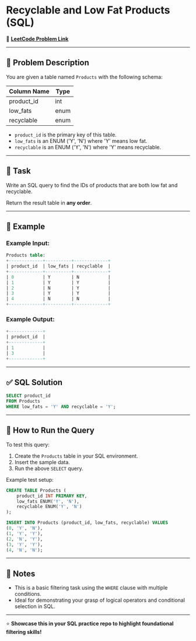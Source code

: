 # Recyclable and Low Fat Products (SQL)

🔗 **[LeetCode Problem Link](https://leetcode.com/problems/recyclable-and-low-fat-products/description/?envType=study-plan-v2&envId=top-sql-50)**

---

## 📖 Problem Description

You are given a table named `Products` with the following schema:

| Column Name | Type    |
|-------------|---------|
| product_id  | int     |
| low_fats    | enum    |
| recyclable  | enum    |

- `product_id` is the primary key of this table.
- `low_fats` is an ENUM ('Y', 'N') where 'Y' means low fat.
- `recyclable` is an ENUM ('Y', 'N') where 'Y' means recyclable.

---

## 🎯 Task

Write an SQL query to find the IDs of products that are both low fat and recyclable.

Return the result table in **any order**.

---

## 📝 Example

### Example Input:
```sql
Products table:
+-------------+----------+-------------+
| product_id  | low_fats | recyclable  |
+-------------+----------+-------------+
| 0           | Y        | N           |
| 1           | Y        | Y           |
| 2           | N        | Y           |
| 3           | Y        | Y           |
| 4           | N        | N           |
+-------------+----------+-------------+
```

### Example Output:
```sql
+-------------+
| product_id  |
+-------------+
| 1           |
| 3           |
+-------------+
```

---

## ✅ SQL Solution

```sql
SELECT product_id
FROM Products
WHERE low_fats = 'Y' AND recyclable = 'Y';
```

---

## 🚀 How to Run the Query

To test this query:

1. Create the `Products` table in your SQL environment.
2. Insert the sample data.
3. Run the above `SELECT` query.

Example test setup:

```sql
CREATE TABLE Products (
    product_id INT PRIMARY KEY,
    low_fats ENUM('Y', 'N'),
    recyclable ENUM('Y', 'N')
);

INSERT INTO Products (product_id, low_fats, recyclable) VALUES
(0, 'Y', 'N'),
(1, 'Y', 'Y'),
(2, 'N', 'Y'),
(3, 'Y', 'Y'),
(4, 'N', 'N');
```

---

## 📌 Notes

- This is a basic filtering task using the `WHERE` clause with multiple conditions.
- Ideal for demonstrating your grasp of logical operators and conditional selection in SQL.

---

⭐ **Showcase this in your SQL practice repo to highlight foundational filtering skills!**